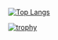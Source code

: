 [![Top Langs](https://github-readme-stats-git-masterrstaa-rickstaa.vercel.app/api/top-langs/?username=MitanshuPatel999&theme=dracula)](https://github.com/anuraghazra/github-readme-stats)

[![trophy](https://github-profile-trophy.vercel.app/?username=MitanshuPatel999&theme=onedark)](https://github.com/ryo-ma/github-profile-trophy)

